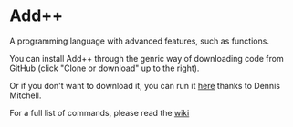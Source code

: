 # Add++

A programming language with advanced features, such as functions.

You can install Add++ through the genric way of downloading code from GitHub (click "Clone or download" up to the right).

Or if you don't want to download it, you can run it [here](https://tio.run/#addpp) thanks to Dennis Mitchell.

For a full list of commands, please read the [wiki](https://github.com/SatansSon/AddPlusPlus/wiki)
